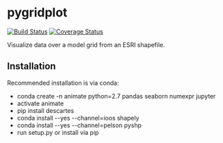 # pygridplot

[![Build Status](https://travis-ci.org/Geosyntec/pygridplot.svg?branch=master)](https://travis-ci.org/Geosyntec/pygridplot)
[![Coverage Status](https://coveralls.io/repos/github/Geosyntec/pygridplot/badge.svg?branch=master)](https://coveralls.io/github/Geosyntec/pygridplot?branch=master)

Visualize data over a model grid from an ESRI shapefile.

## Installation
Recommended installation is via conda:
+ conda create -n animate python=2.7 pandas seaborn numexpr jupyter<br>
+ activate animate<br>
+ pip install descartes<br>
+ conda install --yes --channel=ioos shapely<br>
+ conda install --yes --channel=pelson pyshp<br>
+ run setup.py or install via pip
